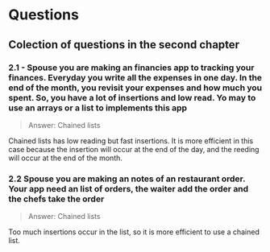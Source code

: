 # Questions

## Colection of questions in the second chapter

### 2.1 - Spouse you are making an financies app to tracking your finances. Everyday you write all the expenses in one day. In the end of the month, you revisit your expenses and how much you spent. So, you have a lot of insertions and low read. Yo may to use an arrays or a list to implements this app

> Answer: Chained lists

Chained lists has low reading but fast insertions. It is more efficient in this case because the insertion will occur at the end of the day, and the reeding will occur at the end of the month.

### 2.2 Spouse you are making an notes of an restaurant order. Your app need an list of orders, the waiter add the order and the chefs take the order

> Answer: Chained lists

Too much insertions occur in the list, so it is more efficient to use a chained list.
